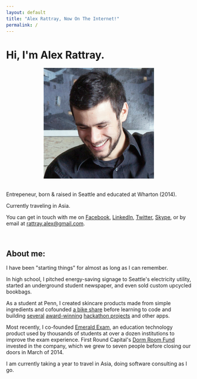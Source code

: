 ```yaml
---
layout: default
title: "Alex Rattray, Now On The Internet!"
permalink: /
---
```


<h1 class='page-header'>Hi, I'm Alex Rattray.</h1>
<div class="row">

  <div 
    class="col-sm-4"
    style="text-align:center;">
    <img
      style="max-height: 300px;"
      class="img-thumbnail"
      src="/images/alex.jpg">
    <div class="visible-xs">
        <br>
    </div>
  </div>

  <div class="col-sm-8">
    <p class="lead">
      Entrepeneur, born &amp; raised in Seattle and educated at Wharton (2014).
    </p><p class="lead">
      Currently traveling in Asia.
    </p>
    <p>
      You can get in touch with me on
      <a href="http://facebook.com/rattray.alex">Facebook</a>,
      <a href="http://www.linkedin.com/pub/alex-rattray/18/938/397">LinkedIn</a>,
      <a href="http://twitter.com/RattrayAlex">Twitter</a>,
      <a href="skype:rattrayalex" title="rattrayalex">Skype</a>,
      or by email at
      <a href="mailto:rattray.alex+.com@gmail.com">rattray.alex@gmail.com</a>.
    </p>
  </div>
</div>

<br>

<h2 class="page-header">About me:</h2>
<p class="lead">
  I have been "starting things" for almost as long as I can remember.
</p>
<p class="lead">
  In high school,
  I pitched energy-saving signage to Seattle's electricity utility,
  started an underground student newspaper,
  and even sold custom upcycled bookbags.
</p>
<p class="lead">
  As a student at Penn,
  I created skincare products made from simple ingredients and
  cofounded <a href="http://penncycle.org">a bike share</a>
  before learning to code and
  building 
  <a href="http://coursegrapher.com">several</a> 
  <a href="http://histography.com">award-winning</a> 
  <a href="pando.com/2013/01/22/meet-musical-toilet-the-latest-innovation-in-the-connected-bathroom/">hackathon projects</a>
  and other apps.
</p>
<p class="lead">
  Most recently, I co-founded
  <a href="http://emeraldexam.com">Emerald Exam</a>,
  an education technology product used by thousands of students at
  over a dozen institutions to improve the exam experience.
  First Round Capital's
  <a href="http://dormroomfund.com">Dorm Room Fund</a>
  invested in the company, which we grew to seven people before closing
  our doors in March of 2014.
</p>
<p class="lead">
  I am currently taking a year to travel in Asia,
  doing software consulting as I go.
</p>
